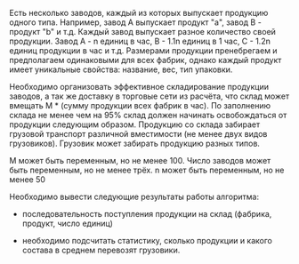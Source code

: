Есть несколько заводов, каждый из которых выпускает продукцию одного типа. Например, завод A выпускает продукт "a", завод B - продукт "b" и т.д. Каждый завод выпускает разное количество своей продукции. Завод А - n единиц в час, B - 1.1n единиц в 1 час, С - 1.2n единиц продукции в час и т.д. Размерами продукции пренебрегаем и предполагаем одинаковыми для всех фабрик, однако каждый продукт имеет уникальные свойства: название, вес, тип упаковки.

Необходимо организовать эффективное складирование продукции заводов, а так же доставку в торговые сети из расчёта, что склад может вмещать M * (сумму продукции всех фабрик в час). По заполнению склада не менее чем на 95% склад должен начинать освобождаться от продукции следующим образом. Продукцию со склада забирает грузовой транспорт различной вместимости (не менее двух видов грузовиков). Грузовик может забирать продукцию разных типов.

М может быть переменным, но не менее 100. Число заводов может быть переменным, но не менее трёх. n может быть переменным, но не менее 50

Необходимо вывести следующие результаты работы алгоритма:

- последовательность поступления продукции на склад (фабрика, продукт, число единиц)

- необходимо подсчитать статистику, сколько продукции и какого состава в среднем перевозят грузовики.
